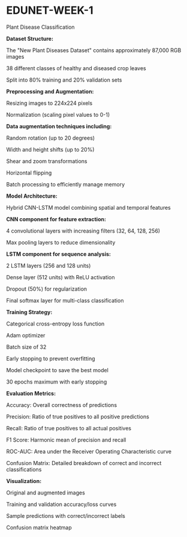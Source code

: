 # EDUNET-WEEK-1
Plant Disease Classification 

**Dataset Structure:**

The "New Plant Diseases Dataset" contains approximately 87,000 RGB images

38 different classes of healthy and diseased crop leaves

Split into 80% training and 20% validation sets


**Preprocessing and Augmentation:**

Resizing images to 224x224 pixels

Normalization (scaling pixel values to 0-1)

**Data augmentation techniques including:**

Random rotation (up to 20 degrees)

Width and height shifts (up to 20%)

Shear and zoom transformations

Horizontal flipping


Batch processing to efficiently manage memory


**Model Architecture:**

Hybrid CNN-LSTM model combining spatial and temporal features

**CNN component for feature extraction:**

4 convolutional layers with increasing filters (32, 64, 128, 256)

Max pooling layers to reduce dimensionality


**LSTM component for sequence analysis:**

2 LSTM layers (256 and 128 units)

Dense layer (512 units) with ReLU activation

Dropout (50%) for regularization

Final softmax layer for multi-class classification

**Training Strategy:**

Categorical cross-entropy loss function

Adam optimizer

Batch size of 32

Early stopping to prevent overfitting

Model checkpoint to save the best model

30 epochs maximum with early stopping

**Evaluation Metrics:**

Accuracy: Overall correctness of predictions

Precision: Ratio of true positives to all positive predictions

Recall: Ratio of true positives to all actual positives

F1 Score: Harmonic mean of precision and recall

ROC-AUC: Area under the Receiver Operating Characteristic curve

Confusion Matrix: Detailed breakdown of correct and incorrect classifications

**Visualization:**

Original and augmented images

Training and validation accuracy/loss curves

Sample predictions with correct/incorrect labels

Confusion matrix heatmap
